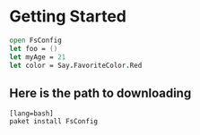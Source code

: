 # Getting Started

```fsharp
open FsConfig
let foo = ()
let myAge = 21
let color = Say.FavoriteColor.Red
```

## Here is the path to downloading

    [lang=bash]
    paket install FsConfig


